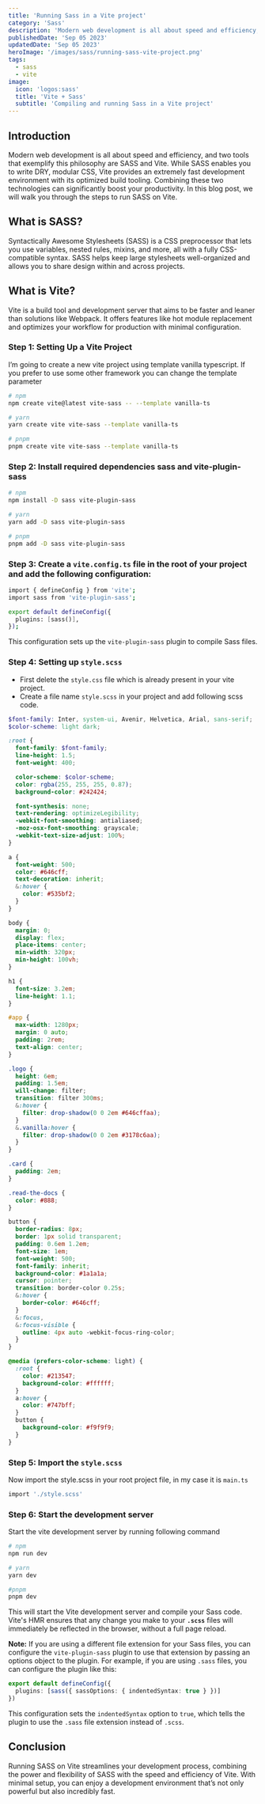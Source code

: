 ```yaml
---
title: 'Running Sass in a Vite project'
category: 'Sass'
description: 'Modern web development is all about speed and efficiency, and two tools that exemplify this philosophy are SASS and Vite. We will walk you through the steps to run SASS on Vite.'
publishedDate: 'Sep 05 2023'
updatedDate: 'Sep 05 2023'
heroImage: '/images/sass/running-sass-vite-project.png'
tags:
  - sass
  - vite
image:
  icon: 'logos:sass'
  title: 'Vite + Sass'
  subtitle: 'Compiling and running Sass in a Vite project'
---
```


## **Introduction**

Modern web development is all about speed and efficiency, and two tools that exemplify this philosophy are SASS and Vite. While SASS enables you to write DRY, modular CSS, Vite provides an extremely fast development environment with its optimized build tooling. Combining these two technologies can significantly boost your productivity. In this blog post, we will walk you through the steps to run SASS on Vite.

## **What is SASS?**

Syntactically Awesome Stylesheets (SASS) is a CSS preprocessor that lets you use variables, nested rules, mixins, and more, all with a fully CSS-compatible syntax. SASS helps keep large stylesheets well-organized and allows you to share design within and across projects.

## **What is Vite?**

Vite is a build tool and development server that aims to be faster and leaner than solutions like Webpack. It offers features like hot module replacement and optimizes your workflow for production with minimal configuration.

### Step 1: Setting Up a Vite Project

I’m going to create a new vite project using template vanilla typescript. If you prefer to use some other framework you can change the template parameter

```bash
# npm
npm create vite@latest vite-sass -- --template vanilla-ts

# yarn
yarn create vite vite-sass --template vanilla-ts

# pnpm
pnpm create vite vite-sass --template vanilla-ts
```

### Step 2: Install required dependencies sass and vite-plugin-sass

```bash
# npm
npm install -D sass vite-plugin-sass

# yarn
yarn add -D sass vite-plugin-sass

# pnpm
pnpm add -D sass vite-plugin-sass
```

### Step 3: Create a `vite.config.ts` file in the root of your project and add the following configuration:

```bash title="vite.config.ts"
import { defineConfig } from 'vite';
import sass from 'vite-plugin-sass';

export default defineConfig({
  plugins: [sass()],
});
```

This configuration sets up the `vite-plugin-sass` plugin to compile Sass files.

### Step 4: Setting up `style.scss`

- First delete the `style.css` file which is already present in your vite project.
- Create a file name `style.scss` in your project and add following scss code.

```scss title="style.scss"
$font-family: Inter, system-ui, Avenir, Helvetica, Arial, sans-serif;
$color-scheme: light dark;

:root {
  font-family: $font-family;
  line-height: 1.5;
  font-weight: 400;

  color-scheme: $color-scheme;
  color: rgba(255, 255, 255, 0.87);
  background-color: #242424;

  font-synthesis: none;
  text-rendering: optimizeLegibility;
  -webkit-font-smoothing: antialiased;
  -moz-osx-font-smoothing: grayscale;
  -webkit-text-size-adjust: 100%;
}

a {
  font-weight: 500;
  color: #646cff;
  text-decoration: inherit;
  &:hover {
    color: #535bf2;
  }
}

body {
  margin: 0;
  display: flex;
  place-items: center;
  min-width: 320px;
  min-height: 100vh;
}

h1 {
  font-size: 3.2em;
  line-height: 1.1;
}

#app {
  max-width: 1280px;
  margin: 0 auto;
  padding: 2rem;
  text-align: center;
}

.logo {
  height: 6em;
  padding: 1.5em;
  will-change: filter;
  transition: filter 300ms;
  &:hover {
    filter: drop-shadow(0 0 2em #646cffaa);
  }
  &.vanilla:hover {
    filter: drop-shadow(0 0 2em #3178c6aa);
  }
}

.card {
  padding: 2em;
}

.read-the-docs {
  color: #888;
}

button {
  border-radius: 8px;
  border: 1px solid transparent;
  padding: 0.6em 1.2em;
  font-size: 1em;
  font-weight: 500;
  font-family: inherit;
  background-color: #1a1a1a;
  cursor: pointer;
  transition: border-color 0.25s;
  &:hover {
    border-color: #646cff;
  }
  &:focus,
  &:focus-visible {
    outline: 4px auto -webkit-focus-ring-color;
  }
}

@media (prefers-color-scheme: light) {
  :root {
    color: #213547;
    background-color: #ffffff;
  }
  a:hover {
    color: #747bff;
  }
  button {
    background-color: #f9f9f9;
  }
}
```

### Step 5: Import the `style.scss`

Now import the style.scss in your root project file, in my case it is `main.ts`

```bash title="main.ts"
import './style.scss'
```

### Step 6: Start the development server

Start the vite development server by running following command

```bash
# npm
npm run dev

# yarn
yarn dev

#pnpm
pnpm dev
```

This will start the Vite development server and compile your Sass code. Vite's HMR ensures that any change you make to your **`.scss`** files will immediately be reflected in the browser, without a full page reload.

**Note:** If you are using a different file extension for your Sass files, you can configure the `vite-plugin-sass` plugin to use that extension by passing an options object to the plugin. For example, if you are using `.sass` files, you can configure the plugin like this:

```typescript title="vite.config.ts"
export default defineConfig({
  plugins: [sass({ sassOptions: { indentedSyntax: true } })]
})
```

This configuration sets the `indentedSyntax` option to `true`, which tells the plugin to use the `.sass` file extension instead of `.scss`.

## **Conclusion**

Running SASS on Vite streamlines your development process, combining the power and flexibility of SASS with the speed and efficiency of Vite. With minimal setup, you can enjoy a development environment that’s not only powerful but also incredibly fast.
